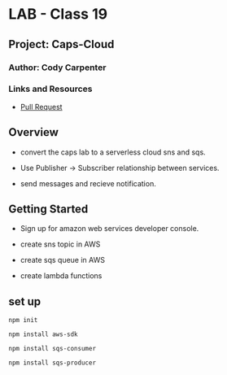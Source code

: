 # LAB - Class 19

## Project: Caps-Cloud

### Author: Cody Carpenter

### Links and Resources

- [Pull Request]()


## Overview

- convert the caps lab to a serverless cloud sns and sqs.

- Use Publisher -> Subscriber relationship between services.

- send messages and recieve notification.



## Getting Started

- Sign up for amazon web services developer console.

- create sns topic in AWS

- create sqs queue in AWS

- create lambda functions



## set up


``` npm init ``` 

``` npm install aws-sdk ``` 

``` npm install sqs-consumer ``` 
  
``` npm install sqs-producer ``` 
